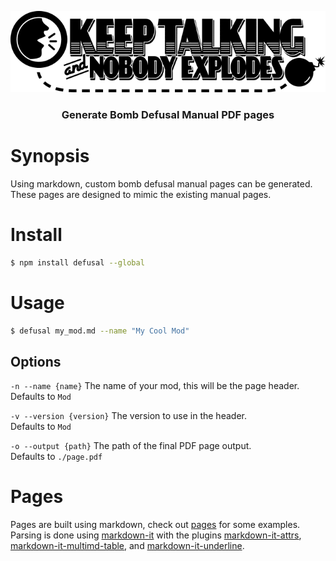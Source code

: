 <p align="center">
  <a href="https://github.com/trs/bomb-defusal-manual-generator">
    <img alt="ktane" src="./img/logo.png"  />
  </a>
</p>

<h3 align="center">
  Generate Bomb Defusal Manual PDF pages
</h3>

# Synopsis

Using markdown, custom bomb defusal manual pages can be generated. These pages are designed to mimic the existing manual pages.

# Install

```bash
$ npm install defusal --global
```

# Usage

```bash
$ defusal my_mod.md --name "My Cool Mod"
```

## Options

`-n --name {name}` The name of your mod, this will be the page header. 
Defaults to `Mod`

`-v --version {version}` The version to use in the header.  
Defaults to `Mod`

`-o --output {path}` The path of the final PDF page output.  
Defaults to `./page.pdf`

# Pages

Pages are built using markdown, check out [pages](./pages) for some examples.  
Parsing is done using [markdown-it](https://github.com/markdown-it/markdown-it) with the plugins [markdown-it-attrs](https://github.com/arve0/markdown-it-attrs), [markdown-it-multimd-table](https://github.com/RedBug312/markdown-it-multimd-table), and [markdown-it-underline](https://github.com/arve0/markdown-it-underline).
